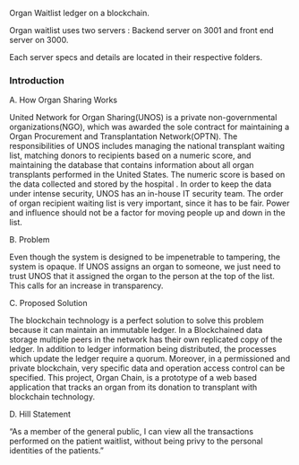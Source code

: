 Organ Waitlist ledger on a blockchain.

Organ waitlist uses two servers :
Backend server on 3001 and front end server on 3000.

Each server specs and details are located in their respective folders.

### Introduction
A. How Organ Sharing Works

United Network for Organ Sharing(UNOS) is a private non-governmental organizations(NGO), which was awarded the sole contract for maintaining a Organ Procurement and Transplantation Network(OPTN). The responsibilities of UNOS includes managing the national transplant waiting list, matching donors to recipients based on a numeric score, and maintaining the database that contains information about all organ transplants performed in the United States. The numeric score is based on the data collected and stored by the hospital . In order to keep the data under intense security, UNOS has an in-house IT security team. The order of organ recipient waiting list is very important, since it has to be fair. Power and influence should not be a factor for moving people up and down in the list. 

B.  Problem 

Even though the system is designed to be impenetrable to tampering, the system is opaque. If UNOS assigns an organ to someone, we just need to trust UNOS that it assigned the organ to the person at the top of the list. This calls for an increase in transparency. 

C. Proposed Solution

The blockchain technology is a perfect solution to solve this problem because it can maintain an immutable ledger. In a Blockchained data storage  multiple peers in the network has their own replicated copy of the ledger. In addition to ledger information being distributed, the processes which update the ledger require a quorum. Moreover, in a permissioned and private blockchain, very specific data and operation access control can be specified. This project, Organ Chain, is a prototype of a web based application that tracks an organ from its donation to transplant with blockchain technology. 

D. Hill Statement

“As a member of the general public, I can view all the transactions performed on the patient waitlist, without being privy to the personal identities of the patients.”



